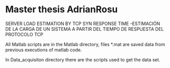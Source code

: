 # Master thesis AdrianRosu
SERVER LOAD ESTIMATION BY TCP SYN RESPONSE TIME -ESTIMACIÓN DE LA CARGA DE UN SISTEMA A PARTIR DEL TIEMPO DE RESPUESTA DEL PROTOCOLO TCP

All Matlab scripts are in the Matlab directory, files *.mat are saved data from previous executions of matlab code.

In Data_acquisiton directory there are the scripts used to get the data set.

